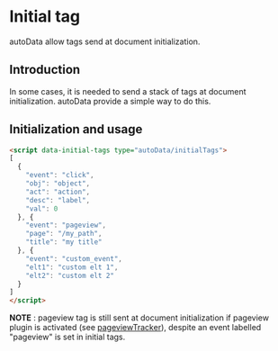 # Initial tag

autoData allow tags send at document initialization.

## Introduction

In some cases, it is needed to send a stack of tags at document initialization. autoData provide a simple way to do this.

## Initialization and usage

```html
<script data-initial-tags type="autoData/initialTags">
[
  {
    "event": "click",
    "obj": "object",
    "act": "action",
    "desc": "label",
    "val": 0
  }, {
    "event": "pageview",
    "page": "/my_path",
    "title": "my title"
  }, {
    "event": "custom_event",
    "elt1": "custom elt 1",
    "elt2": "custom elt 2"
  }
]
</script>
```

**NOTE** : pageview tag is still sent at document initialization if pageview plugin is activated (see [pageviewTracker](./plugins/PAGEVIEW-TRACKER.md)), despite an event labelled "pageview" is set in initial tags.
